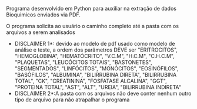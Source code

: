 Programa desenvolvido em Python para auxiliar na extração de dados Bioquimicos enviados via PDF.

O programa solicita ao usuário o caminho completo até a pasta com os arquivos a serem analisados
* DISCLAIMER 1*: devido ao modelo de pdf usado como modelo de análise e teste, a ordem dos parâmetros DEVE ser "ERITROCITOS", "HEMOGLOBINA", "HEMATÓCRITO", "V.C.M", "H.C.M", "C.H.C.M", "PLAQUETAS", "LEUCÓCITOS TOTAIS", "BASTONETES", "SEGMENTADOS", "LINFÓCITOS", "MONÓCITOS", "EOSINÓFILOS", "BASÓFILOS", "ALBUMINA", "BILIRRUBINA DIRETA", "BILIRRUBINA TOTAL", "CK", "CREATININA", "FOSFATASE ALCALINA", "GGT", "PROTEINA TOTAL", "AST", "ALT", "UREIA", "BILIRRUBINA INDIRETA"
* DISCLAIMER 2*:A pasta com os arquivos não deve conter nenhum outro tipo de arquivo para não atrapalhar o programa
